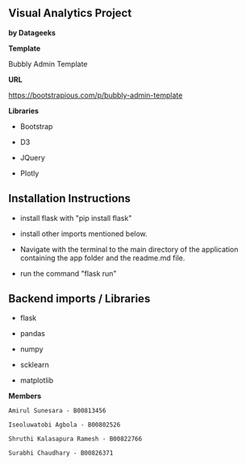 ## Visual Analytics Project

**by Datageeks**

**Template**

Bubbly Admin Template 

**URL**

https://bootstrapious.com/p/bubbly-admin-template

**Libraries**
 - Bootstrap

 - D3

 - JQuery

 - Plotly

 ## Installation Instructions

 - install flask with "pip install flask" 
 
 - install other imports mentioned below. 

 - Navigate with the terminal to the main directory of the application containing the app folder and the readme.md file.

 - run the command "flask run"

 ## Backend imports / Libraries 

 - flask

 - pandas

 - numpy

 - scklearn 

 - matplotlib

 **Members**
 
    Amirul Sunesara - B00813456

    Iseoluwatobi Agbola - B00802526

    Shruthi Kalasapura Ramesh - B00822766

    Surabhi Chaudhary - B00826371

